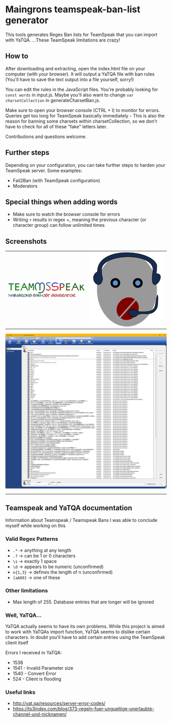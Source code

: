 # Maingrons teamspeak-ban-list generator
This tools generates Regex Ban lists for TeamSpeak that you can import with YaTQA. ...These TeamSpeak limitations are crazy!

## How to
After downloading and extracting, open the index.html file on your computer (with your browser). It will output a YaTQA file with ban rules (You'll have to save the text output into a file yourself, sorry!)

You can edit the rules in the JavaScript files. You're probably looking for `const words` in input.js. Maybe you'll also want to change `var charsetCollection` in generateCharsetBan.js.

Make sure to open your browser console (CTRL + I) to monitor for errors. Queries get too long for TeamSpeak basically immediately - This is also the reason for banning some charsets within charsetCollection, so we don't have to check for all of these "fake" letters later.


Contributions and questions welcome.

## Further steps
Depending on your configuration, you can take further steps to harden your TeamSpeak server.
Some examples:
- Fail2Ban (with TeamSpeak configuration)
- Moderators

## Special things when adding words
- Make sure to watch the browser console for errors
- Writing `+` results in regex +, meaning the previous character (or character group) can follow unlimited times

## Screenshots
|  |  |
|--|--|
|![Banner](img/banner.png)|![Logo](logo.svg)|
![Screenshot of YaTQA](img/screenshot1.png)

-----

## Teamspeak and YaTQA documentation
Information about Teamspeak / Teamspeak Bans I was able to conclude myself while working on this

### Valid Regex Patterns
- `.*` -> anything at any length
- `.?` -> can be 1 or 0 characters
- `\s` -> exactly 1 space
- `\d` -> appears to be numeric (unconfirmed)
- `n{1,3}` -> defines the length of n (unconfirmed)
- `[aA89]` -> one of these

### Other limitations
- Max length of 255. Database entries that are longer will be ignored

### Well, YaTQA...
YaTQA actually seems to have its own problems. While this project is aimed to work with YaTQAs import function, YaTQA seems to dislike certain characters. In doubt you'll have to add certain entries using the TeamSpeak client itself

Errors I received in YaTQA:
- 1538
- 1541 - Invalid Parameter size
- 1540 - Convert Error
- 524 - Client is flooding


### Useful links
- http://yat.qa/resources/server-error-codes/
- https://ts3index.com/blog/373-regeln-fuer-ungueltige-unerlaubte-channel-und-nicknamen/
